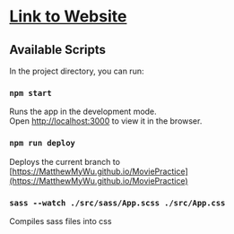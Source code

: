 # [Link to Website](https://MatthewMyWu.github.io/MoviePractice)

## Available Scripts

In the project directory, you can run:

### `npm start`

Runs the app in the development mode.\
Open [http://localhost:3000](http://localhost:3000) to view it in the browser.

### `npm run deploy`

Deploys the current branch to [https://MatthewMyWu.github.io/MoviePractice](https://MatthewMyWu.github.io/MoviePractice)


### `sass --watch ./src/sass/App.scss ./src/App.css`

Compiles sass files into css
